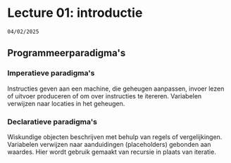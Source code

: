 # Lecture 01: introductie
`04/02/2025`

## Programmeerparadigma's

### Imperatieve paradigma's
Instructies geven aan een machine, die geheugen aanpassen, invoer lezen of uitvoer produceren of om over instructies te itereren. Variabelen verwijzen naar locaties in het geheugen.

### Declaratieve paradigma's
Wiskundige objecten beschrijven met behulp van regels of vergelijkingen. Variabelen verwijzen naar aanduidingen (placeholders) gebonden aan waardes. Hier wordt gebruik gemaakt van recursie in plaats van iteratie.